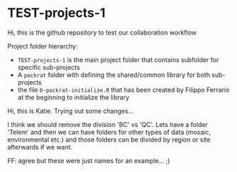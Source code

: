 # TEST-projects-1

Hi, this is the github repository to test our collaboration workflow
 
Project folder hierarchy:
+ `TEST-projects-1` is the main project folder that contains subfolder for specific sub-projects
+ A `packrat` folder with defining the shared/common library for both sub-projects
+ the file `0-packrat-initialize.R` that has been created by Filippo Ferrario at the beginning to initialize the library


Hi, this is Katie. Trying out some changes...

I think we should remove the division 'BC' vs 'QC'. Lets have a folder 'Telem' and then we can have folders for other types of data (mosaic, environmental etc.) and those folders can be divided by region or site afterwards if we want.

FF: agree but these were just names for an example... ;)